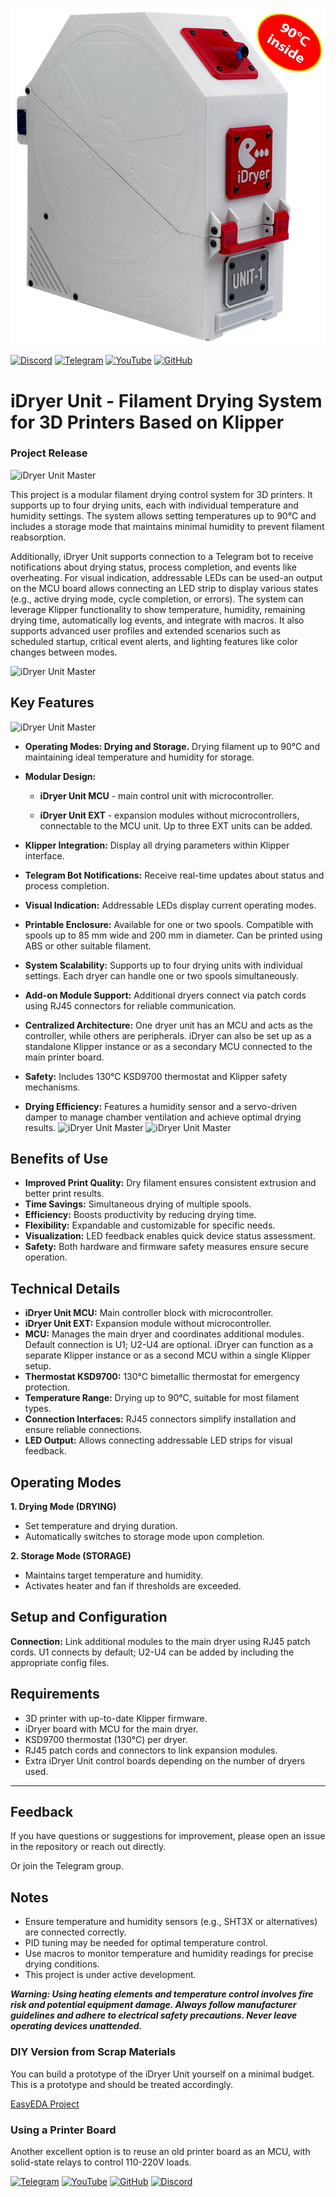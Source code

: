 ![iDryer Unit Master](imgweb/iDryer.png)

[![Discord](https://img.shields.io/badge/discord-Join%20Chat-5865F2?logo=discord)](https://discord.gg/jGce5eeHHz)
[![Telegram](https://img.shields.io/badge/Telegram-Join%20Group-blue)](https://t.me/iDryer)  [![YouTube](https://img.shields.io/badge/YouTube-Watch%20video-red)](https://www.youtube.com/@iDryerProject) [![GitHub](https://img.shields.io/badge/GitHub-View%20Project-blue)](https://github.com/pavluchenkor/iDryer-Unit) 

# iDryer Unit - Filament Drying System for 3D Printers Based on Klipper

### Project Release

![iDryer Unit Master](imgweb/iDryerWithSpool.png)

This project is a modular filament drying control system for 3D printers. It supports up to four drying units, each with individual temperature and humidity settings. The system allows setting temperatures up to 90°C and includes a storage mode that maintains minimal humidity to prevent filament reabsorption.

Additionally, iDryer Unit supports connection to a Telegram bot to receive notifications about drying status, process completion, and events like overheating. For visual indication, addressable LEDs can be used-an output on the MCU board allows connecting an LED strip to display various states (e.g., active drying mode, cycle completion, or errors). The system can leverage Klipper functionality to show temperature, humidity, remaining drying time, automatically log events, and integrate with macros. It also supports advanced user profiles and extended scenarios such as scheduled startup, critical event alerts, and lighting features like color changes between modes.

![iDryer Unit Master](imgweb/klipper222252.jpg)

## Key Features

![iDryer Unit Master](imgweb/IMG_2186.jpg)

* **Operating Modes: Drying and Storage.** Drying filament up to 90°C and maintaining ideal temperature and humidity for storage.

* **Modular Design:**

  * **iDryer Unit MCU** - main control unit with microcontroller.

  * **iDryer Unit EXT** - expansion modules without microcontrollers, connectable to the MCU unit. Up to three EXT units can be added.

* **Klipper Integration:** Display all drying parameters within Klipper interface.

* **Telegram Bot Notifications:** Receive real-time updates about status and process completion.

* **Visual Indication:** Addressable LEDs display current operating modes.

* **Printable Enclosure:** Available for one or two spools. Compatible with spools up to 85 mm wide and 200 mm in diameter. Can be printed using ABS or other suitable filament.

* **System Scalability:** Supports up to four drying units with individual settings. Each dryer can handle one or two spools simultaneously.

* **Add-on Module Support:** Additional dryers connect via patch cords using RJ45 connectors for reliable communication.

* **Centralized Architecture:** One dryer unit has an MCU and acts as the controller, while others are peripherals. iDryer can also be set up as a standalone Klipper instance or as a secondary MCU connected to the main printer board.

* **Safety:** Includes 130°C KSD9700 thermostat and Klipper safety mechanisms.

* **Drying Efficiency:** Features a humidity sensor and a servo-driven damper to manage chamber ventilation and achieve optimal drying results.
  ![iDryer Unit Master](imgweb/IMG_2168.jpg)
  ![iDryer Unit Master](imgweb/IMG_2170.jpg)

## Benefits of Use

* **Improved Print Quality:** Dry filament ensures consistent extrusion and better print results.
* **Time Savings:** Simultaneous drying of multiple spools.
* **Efficiency:** Boosts productivity by reducing drying time.
* **Flexibility:** Expandable and customizable for specific needs.
* **Visualization:** LED feedback enables quick device status assessment.
* **Safety:** Both hardware and firmware safety measures ensure secure operation.

## Technical Details

* **iDryer Unit MCU:** Main controller block with microcontroller.
* **iDryer Unit EXT:** Expansion module without microcontroller.
* **MCU:** Manages the main dryer and coordinates additional modules. Default connection is U1; U2-U4 are optional. iDryer can function as a separate Klipper instance or as a second MCU within a single Klipper setup.
* **Thermostat KSD9700:** 130°C bimetallic thermostat for emergency protection.
* **Temperature Range:** Drying up to 90°C, suitable for most filament types.
* **Connection Interfaces:** RJ45 connectors simplify installation and ensure reliable connections.
* **LED Output:** Allows connecting addressable LED strips for visual feedback.

## Operating Modes

**1. Drying Mode (DRYING)**

* Set temperature and drying duration.
* Automatically switches to storage mode upon completion.

**2. Storage Mode (STORAGE)**

* Maintains target temperature and humidity.
* Activates heater and fan if thresholds are exceeded.

## Setup and Configuration

**Connection:** Link additional modules to the main dryer using RJ45 patch cords. U1 connects by default; U2-U4 can be added by including the appropriate config files.

## Requirements

* 3D printer with up-to-date Klipper firmware.
* iDryer board with MCU for the main dryer.
* KSD9700 thermostat (130°C) per dryer.
* RJ45 patch cords and connectors to link expansion modules.
* Extra iDryer Unit control boards depending on the number of dryers used.

---

## Feedback

If you have questions or suggestions for improvement, please open an issue in the repository or reach out directly.

Or join the Telegram group.

## Notes

* Ensure temperature and humidity sensors (e.g., SHT3X or alternatives) are connected correctly.
* PID tuning may be needed for optimal temperature control.
* Use macros to monitor temperature and humidity readings for precise drying conditions.
* This project is under active development.

***Warning: Using heating elements and temperature control involves fire risk and potential equipment damage. Always follow manufacturer guidelines and adhere to electrical safety precautions. Never leave operating devices unattended.***

### DIY Version from Scrap Materials

You can build a prototype of the iDryer Unit yourself on a minimal budget. This is a prototype and should be treated accordingly.

[EasyEDA Project](https://oshwlab.com/pavluchenko.r/2channel-dimmer-bread-board)

### Using a Printer Board

Another excellent option is to reuse an old printer board as an MCU, with solid-state relays to control 110-220V loads.

[![Telegram](https://img.shields.io/badge/Telegram-Join%20Group-blue?style=for-the-badge\&logo=telegram)](https://t.me/iDryer)
[![YouTube](https://img.shields.io/badge/YouTube-Watch%20video-red?style=for-the-badge\&logo=youtube)](https://www.youtube.com/@iDryerProject)
[![GitHub](https://img.shields.io/badge/GitHub-View%20Project-blue?style=for-the-badge\&logo=github)](https://github.com/pavluchenkor/iDryer-Unit)
[![Discord](https://img.shields.io/discord/123456789012345678?label=Discord\&logo=discord\&logoColor=white\&color=5865F2\&style=for-the-badge)](https://discord.gg/jGce5eeHHz)
